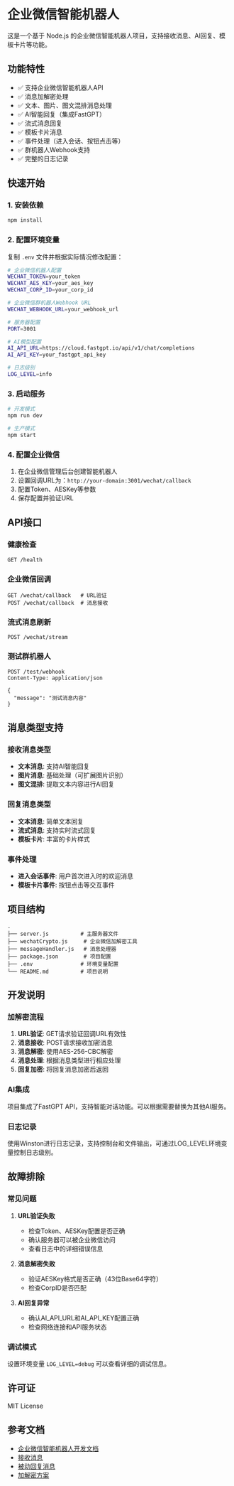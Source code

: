 # 企业微信智能机器人

这是一个基于 Node.js 的企业微信智能机器人项目，支持接收消息、AI回复、模板卡片等功能。

## 功能特性

- ✅ 支持企业微信智能机器人API
- ✅ 消息加解密处理
- ✅ 文本、图片、图文混排消息处理
- ✅ AI智能回复（集成FastGPT）
- ✅ 流式消息回复
- ✅ 模板卡片消息
- ✅ 事件处理（进入会话、按钮点击等）
- ✅ 群机器人Webhook支持
- ✅ 完整的日志记录

## 快速开始

### 1. 安装依赖

```bash
npm install
```

### 2. 配置环境变量

复制 `.env` 文件并根据实际情况修改配置：

```bash
# 企业微信机器人配置
WECHAT_TOKEN=your_token
WECHAT_AES_KEY=your_aes_key
WECHAT_CORP_ID=your_corp_id

# 企业微信群机器人Webhook URL
WECHAT_WEBHOOK_URL=your_webhook_url

# 服务器配置
PORT=3001

# AI模型配置
AI_API_URL=https://cloud.fastgpt.io/api/v1/chat/completions
AI_API_KEY=your_fastgpt_api_key

# 日志级别
LOG_LEVEL=info
```

### 3. 启动服务

```bash
# 开发模式
npm run dev

# 生产模式
npm start
```

### 4. 配置企业微信

1. 在企业微信管理后台创建智能机器人
2. 设置回调URL为：`http://your-domain:3001/wechat/callback`
3. 配置Token、AESKey等参数
4. 保存配置并验证URL

## API接口

### 健康检查

```
GET /health
```

### 企业微信回调

```
GET /wechat/callback   # URL验证
POST /wechat/callback  # 消息接收
```

### 流式消息刷新

```
POST /wechat/stream
```

### 测试群机器人

```
POST /test/webhook
Content-Type: application/json

{
  "message": "测试消息内容"
}
```

## 消息类型支持

### 接收消息类型

- **文本消息**: 支持AI智能回复
- **图片消息**: 基础处理（可扩展图片识别）
- **图文混排**: 提取文本内容进行AI回复

### 回复消息类型

- **文本消息**: 简单文本回复
- **流式消息**: 支持实时流式回复
- **模板卡片**: 丰富的卡片样式

### 事件处理

- **进入会话事件**: 用户首次进入时的欢迎消息
- **模板卡片事件**: 按钮点击等交互事件

## 项目结构

```
.
├── server.js          # 主服务器文件
├── wechatCrypto.js     # 企业微信加解密工具
├── messageHandler.js   # 消息处理器
├── package.json        # 项目配置
├── .env               # 环境变量配置
└── README.md          # 项目说明
```

## 开发说明

### 加解密流程

1. **URL验证**: GET请求验证回调URL有效性
2. **消息接收**: POST请求接收加密消息
3. **消息解密**: 使用AES-256-CBC解密
4. **消息处理**: 根据消息类型进行相应处理
5. **回复加密**: 将回复消息加密后返回

### AI集成

项目集成了FastGPT API，支持智能对话功能。可以根据需要替换为其他AI服务。

### 日志记录

使用Winston进行日志记录，支持控制台和文件输出，可通过LOG_LEVEL环境变量控制日志级别。

## 故障排除

### 常见问题

1. **URL验证失败**
   - 检查Token、AESKey配置是否正确
   - 确认服务器可以被企业微信访问
   - 查看日志中的详细错误信息

2. **消息解密失败**
   - 验证AESKey格式是否正确（43位Base64字符）
   - 检查CorpID是否匹配

3. **AI回复异常**
   - 确认AI_API_URL和AI_API_KEY配置正确
   - 检查网络连接和API服务状态

### 调试模式

设置环境变量 `LOG_LEVEL=debug` 可以查看详细的调试信息。

## 许可证

MIT License

## 参考文档

- [企业微信智能机器人开发文档](https://developer.work.weixin.qq.com/document/path/101039)
- [接收消息](https://developer.work.weixin.qq.com/document/path/100719)
- [被动回复消息](https://developer.work.weixin.qq.com/document/path/101031)
- [加解密方案](https://developer.work.weixin.qq.com/document/path/101033)